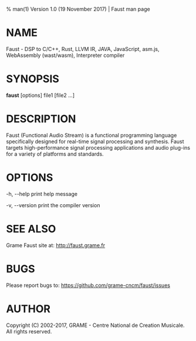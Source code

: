% man(1) Version 1.0 (19 November 2017) | Faust man page

NAME
====

Faust  -  DSP  to  C/C++,  Rust,  LLVM  IR,  JAVA,  JavaScript, asm.js,
WebAssembly (wast/wasm), Interpreter compiler

SYNOPSIS
========

 **faust** \[options] file1 \[file2 ...]

DESCRIPTION
===========

Faust (Functional Audio Stream) is a  functional  programming  language specifically  designed  for  real-time signal processing and synthesis. Faust targets high-performance signal processing applications and audio plug-ins for a variety of platforms and standards.

OPTIONS
=======

-h, --help
print help message

-v, --version
print the compiler version

SEE ALSO
========

Grame Faust site at: <http://faust.grame.fr>


BUGS
====

Please report bugs to: <https://github.com/grame-cncm/faust/issues>

AUTHOR
======

Copyright (C) 2002-2017, GRAME - Centre National de Creation Musicale.
All rights reserved.


